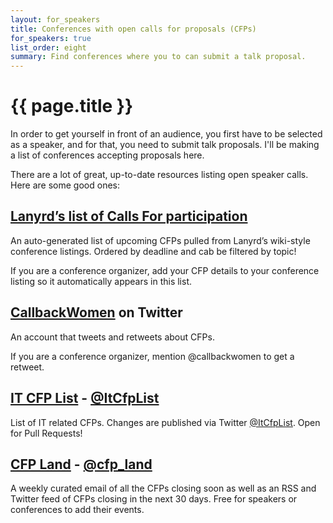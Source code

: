 ```yaml
---
layout: for_speakers
title: Conferences with open calls for proposals (CFPs)
for_speakers: true
list_order: eight
summary: Find conferences where you to can submit a talk proposal.
---
```


# {{ page.title }}

In order to get yourself in front of an audience, you first have to be selected as a speaker, and for that, you need to submit talk proposals. I'll be making a list of conferences accepting proposals here.

There are a lot of great, up-to-date resources listing open speaker calls. Here are some good ones:

## [Lanyrd’s list of Calls For participation](http://lanyrd.com/calls/)

An auto-generated list of upcoming CFPs pulled from Lanyrd’s wiki-style conference listings. Ordered by deadline and cab be filtered by topic!

If you are a conference organizer, add your CFP details to your conference listing so it automatically appears in this list.

## [CallbackWomen](https://twitter.com/callbackwomen) on Twitter

An account that tweets and retweets about CFPs.

If you are a conference organizer, mention @callbackwomen to get a retweet.

## [IT CFP List](https://github.com/softwaremill/it-cfp-list) - [@ItCfpList](https://twitter.com/ItCfpList)

List of IT related CFPs. Changes are published via Twitter [@ItCfpList](https://twitter.com/ItCfpList). Open for Pull Requests!

## [CFP Land](https://www.cfpland.com) - [@cfp_land](https://twitter.com/cfp_land)

A weekly curated email of all the CFPs closing soon as well as an RSS and Twitter feed of CFPs closing in the next 30 days. Free for speakers or conferences to add their events.

